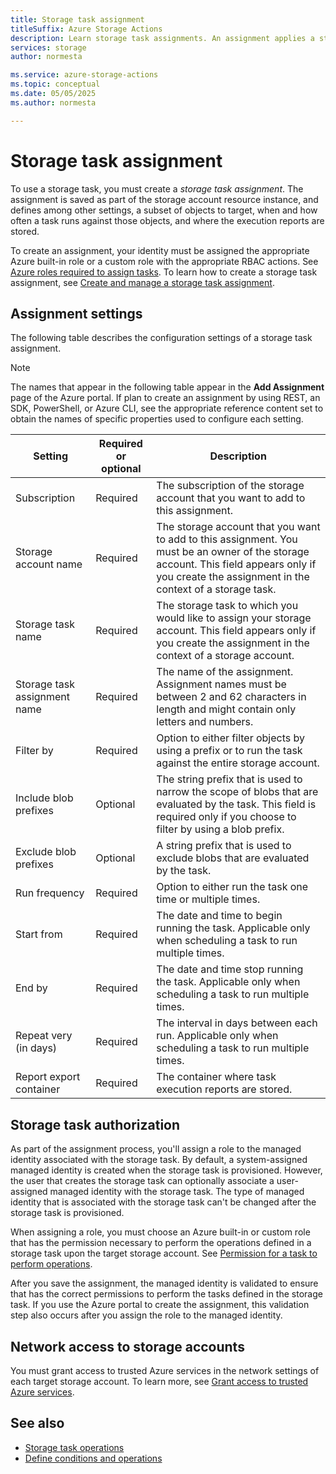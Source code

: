 ```yaml
---
title: Storage task assignment
titleSuffix: Azure Storage Actions
description: Learn storage task assignments. An assignment applies a storage task to the data in a storage account.
services: storage
author: normesta

ms.service: azure-storage-actions
ms.topic: conceptual
ms.date: 05/05/2025
ms.author: normesta

---
```


# Storage task assignment

To use a storage task, you must create a _storage task assignment_. The assignment is saved as part of the storage account resource instance, and defines among other settings, a subset of objects to target, when and how often a task runs against those objects, and where the execution reports are stored. 

To create an assignment, your identity must be assigned the appropriate Azure built-in role or a custom role with the appropriate RBAC actions. See [Azure roles required to assign tasks](storage-task-authorization-roles-assign.md). To learn how to create a storage task assignment, see [Create and manage a storage task assignment](storage-task-assignment-create.md). 

## Assignment settings

The following table describes the configuration settings of a storage task assignment. 

> [!NOTE]
> The names that appear in the following table appear in the **Add Assignment** page of the Azure portal. If plan to create an assignment by using REST, an SDK, PowerShell, or Azure CLI, see the appropriate reference content set to obtain the names of specific properties used to configure each setting.

| Setting | Required or optional | Description |
|--|--|--|
| Subscription | Required | The subscription of the storage account that you want to add to this assignment. |
| Storage account name | Required | The storage account that you want to add to this assignment. You must be an owner of the storage account. This field appears only if you create the assignment in the context of a storage task.|
| Storage task name | Required | The storage task to which you would like to assign your storage account. This field appears only if you create the assignment in the context of a storage account.|  
| Storage task assignment name | Required | The name of the assignment. Assignment names must be between 2 and 62 characters in length and might contain only letters and numbers. |
| Filter by | Required | Option to either filter objects by using a prefix or to run the task against the entire storage account. |
| Include blob prefixes | Optional | The string prefix that is used to narrow the scope of blobs that are evaluated by the task. This field is required only if you choose to filter by using a blob prefix. |
| Exclude blob prefixes | Optional | A string prefix that is used to exclude blobs that are evaluated by the task.  |
| Run frequency | Required | Option to either run the task one time or multiple times. | 
| Start from | Required | The date and time to begin running the task. Applicable only when scheduling a task to run multiple times. |
| End by | Required | The date and time stop running the task. Applicable only when scheduling a task to run multiple times. |
| Repeat very (in days) | Required | The interval in days between each run. Applicable only when scheduling a task to run multiple times. |
| Report export container | Required | The container where task execution reports are stored. |

## Storage task authorization

As part of the assignment process, you'll assign a role to the managed identity associated with the storage task. By default, a system-assigned managed identity is created when the storage task is provisioned. However, the user that creates the storage task can optionally associate a user-assigned managed identity with the storage task. The type of managed identity that is associated with the storage task can't be changed after the storage task is provisioned.

When assigning a role, you must choose an Azure built-in or custom role that has the permission necessary to perform the operations defined in a storage task upon the target storage account. See [Permission for a task to perform operations](storage-task-authorization-roles-assign.md#permission-for-a-task-to-perform-operations).

After you save the assignment, the managed identity is validated to ensure that has the correct permissions to perform the tasks defined in the storage task. If you use the Azure portal to create the assignment, this validation step also occurs after you assign the role to the managed identity.

## Network access to storage accounts

You must grant access to trusted Azure services in the network settings of each target storage account. To learn more, see [Grant access to trusted Azure services](../../storage/common/storage-network-security.md#grant-access-to-trusted-azure-services).

## See also

- [Storage task operations](storage-task-operations.md)
- [Define conditions and operations](storage-task-conditions-operations-edit.md)